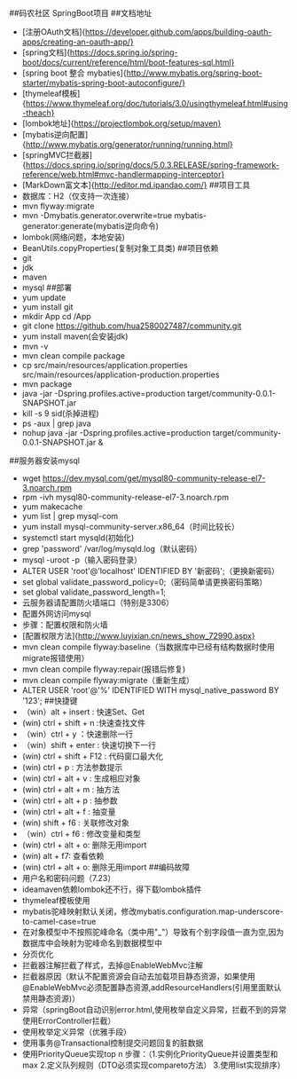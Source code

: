 ##码农社区
SpringBoot项目
##文档地址
- [注册OAuth文档]{https://developer.github.com/apps/building-oauth-apps/creating-an-oauth-app/}
- [spring文档]{https://docs.spring.io/spring-boot/docs/current/reference/html/boot-features-sql.html}
- [spring boot 整合 mybaties]{http://www.mybatis.org/spring-boot-starter/mybatis-spring-boot-autoconfigure/}
- [thymeleaf模板]{https://www.thymeleaf.org/doc/tutorials/3.0/usingthymeleaf.html#using-theach}
- [lombok地址]{https://projectlombok.org/setup/maven}
- [mybatis逆向配置]{http://www.mybatis.org/generator/running/running.html}
- [springMVC拦截器]{https://docs.spring.io/spring/docs/5.0.3.RELEASE/spring-framework-reference/web.html#mvc-handlermapping-interceptor}
- [MarkDown富文本]{http://editor.md.ipandao.com/}
##项目工具
- 数据库：H2（仅支持一次连接）
-  mvn flyway:migrate
-  mvn -Dmybatis.generator.overwrite=true mybatis-generator:generate(mybatis逆向命令)
-  lombok(网络问题，本地安装)
-  BeanUtils.copyProperties(复制对象工具类)
##项目依赖
- git
- jdk
- maven
- mysql
##部署
- yum update
- yum install git
- mkdir App  cd /App
- git clone https://github.com/hua2580027487/community.git
- yum install maven(会安装jdk)
- mvn -v
- mvn clean compile package
- cp src/main/resources/application.properties src/main/resources/application-production.properties
- mvn package
- java -jar -Dspring.profiles.active=production target/community-0.0.1-SNAPSHOT.jar
- kill -s 9 sid(杀掉进程)
-  ps -aux | grep java
- nohup java -jar -Dspring.profiles.active=production target/community-0.0.1-SNAPSHOT.jar &

##服务器安装mysql
- wget https://dev.mysql.com/get/mysql80-community-release-el7-3.noarch.rpm
- rpm -ivh mysql80-community-release-el7-3.noarch.rpm
- yum makecache
- yum list | grep mysql-com
- yum install mysql-community-server.x86_64（时间比较长）
- systemctl start mysqld(初始化)
- grep 'password' /var/log/mysqld.log（默认密码）
- mysql -uroot -p（输入密码登录）
- ALTER USER 'root'@'localhost' IDENTIFIED BY '新密码';（更换新密码）
- set global validate_password_policy=0;（密码简单请更换密码策略）
- set global validate_password_length=1;
- 云服务器请配置防火墙端口（特别是3306）
- 配置外网访问mysql
- 步骤：配置权限和防火墙
- [配置权限方法]{http://www.luyixian.cn/news_show_72990.aspx}
- mvn clean compile flyway:baseline（当数据库中已经有结构数据时使用migrate报错使用）
- mvn clean compile flyway:repair(报错后修复)
- mvn clean compile flyway:migrate（重新生成）
- ALTER USER 'root'@'%' IDENTIFIED WITH mysql_native_password BY '123';
##快捷键
- （win）alt + insert : 快速Set、Get
- (win) ctrl + shift + n :快速查找文件
- （win）ctrl + y ：快速删除一行
- （win）shift + enter : 快速切换下一行
- (win) ctrl + shift + F12 : 代码窗口最大化
-  (win) ctrl + p : 方法参数提示
-  (win) ctrl + alt + v : 生成相应对象
-  (win) ctrl + alt + m : 抽方法
-  (win) ctrl + alt + p : 抽参数
-  (win) ctrl + alt + f : 抽变量
-  (win) shift + f6 : 关联修改对象
- （win）ctrl + f6 : 修改变量和类型
-  (win) ctrl + alt + o: 删除无用import
-  (win) alt + f7: 查看依赖
-  (win) ctrl + alt + o: 删除无用import
##编码故障
- 用户名和密码问题（7.23）
- ideamaven依赖lombok还不行，得下载lombok插件
- thymeleaf模板使用
- mybatis驼峰映射默认关闭，修改mybatis.configuration.map-underscore-to-camel-case=true
- 在对象模型中不按照驼峰命名（类中用"_"）导致有个别字段值一直为空,因为数据库中会映射为驼峰命名到数据模型中
- 分页优化
- 拦截器注解拦截了样式，去掉@EnableWebMvc注解
- 拦截器原因（默认不配置资源会自动去加载项目静态资源，如果使用@EnableWebMvc必须配置静态资源,addResourceHandlers(引用里面默认禁用静态资源)）
- 异常（springBoot自动识别error.html,使用枚举自定义异常，拦截不到的异常使用ErrorController拦截）
- 使用枚举定义异常（优雅手段）
- 使用事务@Transactional控制提交问题回复的脏数据
- 使用PriorityQueue实现top n 步骤：（1.实例化PriorityQueue并设置类型和max  2.定义队列规则（DTO必须实现compareto方法）  3.使用list实现排序）